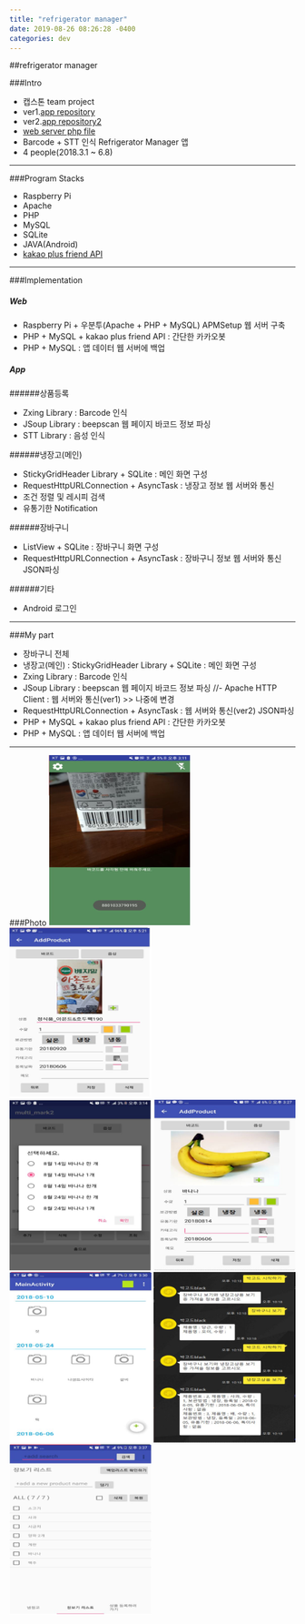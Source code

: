 ```yaml
---
title: "refrigerator manager"
date: 2019-08-26 08:26:28 -0400
categories: dev
---
```

##refrigerator manager

###Intro
- 캡스톤 team project
- ver1.[app repository]
- ver2.[app repository2]
- [web server php file]
- Barcode + STT 인식 Refrigerator Manager 앱
- 4 people(2018.3.1 ~ 6.8)

---

###Program Stacks
- Raspberry Pi
- Apache
- PHP
- MySQL
- SQLite
- JAVA(Android)
- [kakao plus friend API]

---

###Implementation
##### Web
- Raspberry Pi + 우분투(Apache + PHP + MySQL) APMSetup 웹 서버 구축
- PHP + MySQL + kakao plus friend API : 간단한 카카오봇
- PHP + MySQL : 앱 데이터 웹 서버에 백업

##### App
######상품등록
- Zxing Library : Barcode 인식
- JSoup Library : beepscan 웹 페이지 바코드 정보 파싱
- STT Library : 음성 인식

######냉장고(메인)
- StickyGridHeader Library + SQLite : 메인 화면 구성
- RequestHttpURLConnection + AsyncTask : 냉장고 정보 웹 서버와 통신
- 조건 정렬 및 레시피 검색
- 유통기한 Notification

######장바구니
- ListView + SQLite : 장바구니 화면 구성
- RequestHttpURLConnection + AsyncTask : 장바구니 정보 웹 서버와 통신 JSON파싱

######기타
- Android 로그인

---

###My part
- 장바구니 전체
- 냉장고(메인) : StickyGridHeader Library + SQLite : 메인 화면 구성
- Zxing Library : Barcode 인식
- JSoup Library : beepscan 웹 페이지 바코드 정보 파싱
//- Apache HTTP Client : 웹 서버와 통신(ver1) >> 나중에 변경
- RequestHttpURLConnection + AsyncTask : 웹 서버와 통신(ver2) JSON파싱
- PHP + MySQL + kakao plus friend API : 간단한 카카오봇
- PHP + MySQL : 앱 데이터 웹 서버에 백업

---

###Photo
<img src="/assets/images/4.jpg" alt="drawing" width="250" height="300"/>
<img src="/assets/images/5.jpg" alt="drawing" width="250" height="300"/>
<br>
<img src="/assets/images/6.jpg" alt="drawing" width="250" height="300"/>
<img src="/assets/images/7.jpg" alt="drawing" width="250" height="300"/>
<br>
<img src="/assets/images/9.jpg" alt="drawing" width="250" height="300"/>
<img src="/assets/images/8.jpg" alt="drawing" width="250" height="300"/>
<img src="/assets/images/10.jpg" alt="drawing" width="250" height="300"/>

[app repository]: https://github.com/blackjayH/rfmanager-1-
[app repository2]: https://github.com/blackjayH/Rfmanager
[web server php file]: https://github.com/blackjayH/kakao-plus-friend
[kakao plus friend api]: https://github.com/plusfriend/auto_reply
